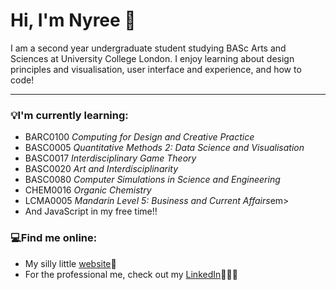 # Hi, I'm Nyree 👋

I am a second year undergraduate student studying BASc Arts and Sciences at University College London. I enjoy learning about design principles and visualisation, user interface and experience, and how to code!

***

### 💡I'm currently learning:
<ul>
  <li>BARC0100 <em>Computing for Design and Creative Practice</em></li>
  <li>BASC0005 <em>Quantitative Methods 2: Data Science and Visualisation</em></li>
  <li>BASC0017 <em>Interdisciplinary Game Theory</em></li>
  <li>BASC0020 <em>Art and Interdisciplinarity</em></li>
  <li>BASC0080 <em>Computer Simulations in Science and Engineering</em></li>
  <li>CHEM0016 <em>Organic Chemistry</em></li>
  <li>LCMA0005 <em>Mandarin Level 5: Business and Current Affairs</em>em></li>
  <li>And JavaScript in my free time!!</li>
</ul>

### 💻Find me online:
<ul>
  <li>My silly little <a href="https://nyreemarsh.com">website</a>🍓</li>
  <li>For the professional me, check out my <a href="https://www.linkedin.com/in/nyree-marsh-936193202/">LinkedIn</a>👩🏻‍🎓</li>


<!--
**nyreemarsh/nyreemarsh** is a ✨ _special_ ✨ repository because its `README.md` (this file) appears on your GitHub profile.

Here are some ideas to get you started:

- 🔭 I’m currently working on ...
- 🌱 I’m currently learning ...
- 👯 I’m looking to collaborate on ...
- 🤔 I’m looking for help with ...
- 💬 Ask me about ...
- 📫 How to reach me: ...
- 😄 Pronouns: ...
- ⚡ Fun fact: ...
-->
